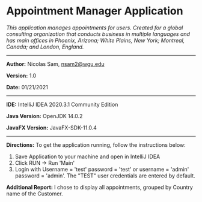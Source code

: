 # Appointment Manager Application
_This application manages appointments for users. Created for
a global consulting organization that conducts business in multiple languages and has main offices in Phoenix, Arizona; White Plains, New York; Montreal, Canada; and London, England._

---

**Author:** 
Nicolas Sam, nsam2@wgu.edu

**Version:** 1.0

**Date:** 01/21/2021

---

**IDE:** IntelliJ IDEA 2020.3.1 Community Edition

**Java Version:** OpenJDK 14.0.2

**JavaFX Version:** JavaFX-SDK-11.0.4

---

**Directions:**
To get the application running, follow the instructions below:
1. Save Application to your machine and open in IntelliJ IDEA
2. Click RUN -> Run 'Main'
3. Login with Username = 'test' password = 'test' or username = 'admin' password = 'admin'.
The "TEST" user credentials are entered by default.

**Additional Report:**
I chose to display all appointments, grouped by Country name of the Customer.

